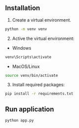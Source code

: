 ## Installation

1. Create a virtual environment.
```bash
python -m venv venv
```

2. Active the virtual environment:
- Windows
````bash
venv\Scripts\activate
````
- MacOS/Linux
````bash
source venv/bin/activate
````

3. Install required packages:
````bash
pip install -r requirements.txt
````

## Run application
````bash
python app.py
````